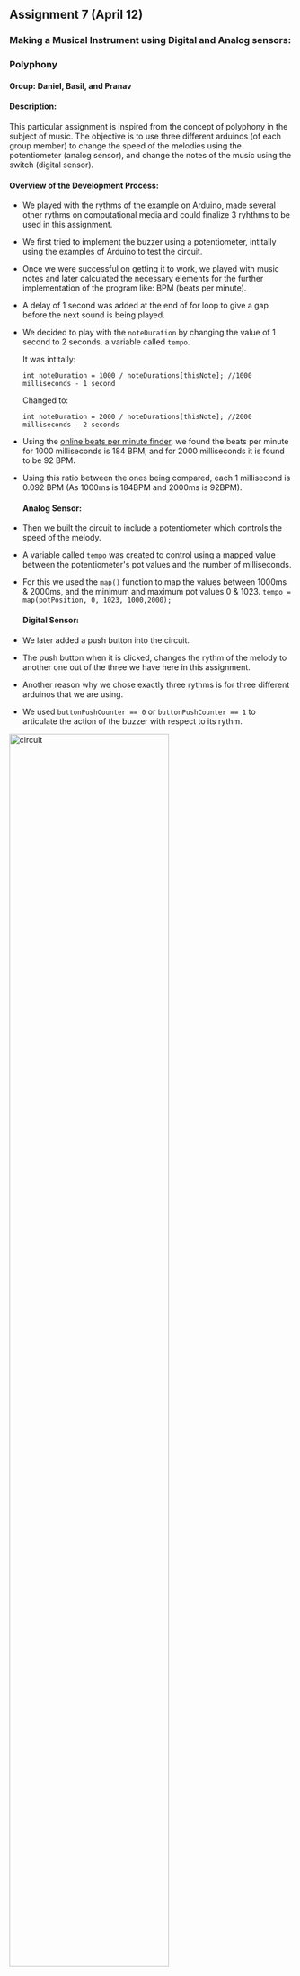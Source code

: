 ## Assignment 7 (April 12)
### Making a Musical Instrument using Digital and Analog sensors:

### Polyphony

#### Group: Daniel, Basil, and Pranav

#### Description:
This particular assignment is inspired from the concept of polyphony in the subject of music. The objective is to use three different arduinos (of each group member) to change the speed of the melodies using the potentiometer (analog sensor), and change the notes of the music using the switch (digital sensor). 

#### Overview of the Development Process:
- We played with the rythms of the example on Arduino, made several other rythms on computational media and could finalize 3 ryhthms to be used in this assignment.
- We first tried to implement the buzzer using a potentiometer, intitally using the examples of Arduino to test the circuit. 
- Once we were successful on getting it to work, we played with music notes and later calculated the necessary elements for the further implementation of the program like: BPM (beats per minute). 
- A delay of 1 second was added at the end of for loop to give a gap before the next sound is being played. 
- We decided to play with the ````noteDuration```` by changing the value of 1 second to 2 seconds. a variable called ````tempo````.
  
  It was intitally:
   
   ````int noteDuration = 1000 / noteDurations[thisNote]; //1000 milliseconds - 1 second````
  
  Changed to:
  
  ````int noteDuration = 2000 / noteDurations[thisNote]; //2000 milliseconds - 2 seconds````
- Using the [online beats per minute finder](https://www.beatsperminuteonline.com), we found the beats per minute for 1000 milliseconds is 184 BPM, and for 2000 milliseconds it is found to be 92 BPM.
- Using this ratio between the ones being compared, each 1 millisecond is 0.092 BPM (As 1000ms is 184BPM and 2000ms is 92BPM).
  #### Analog Sensor:
- Then we built the circuit to include a potentiometer which controls the speed of the melody.
- A variable called ````tempo```` was created to control using a mapped value between the potentiometer's pot values and the number of milliseconds.
- For this we used the ````map()```` function to map the values between 1000ms & 2000ms, and the minimum and maximum pot values 0 & 1023.
  ````tempo = map(potPosition, 0, 1023, 1000,2000);````
  #### Digital Sensor:
- We later added a push button into the circuit.
- The push button when it is clicked, changes the rythm of the melody to another one out of the three we have here in this assignment. 
- Another reason why we chose exactly three rythms is for three different arduinos that we are using.
- We used ````buttonPushCounter == 0```` or ````buttonPushCounter == 1```` to articulate the action of the buzzer with respect to its rythm.

<img width=75% height=75% alt="circuit" src="https://user-images.githubusercontent.com/92122776/162836505-36a6d22d-3a24-49b4-8990-324309e2d8f0.png">

   
#### Things that stood out to us personally:
- I was really intrigued when Daniel taught us how to calculate beats per minute, and many other intricate stuff when it comes to just this tiny melody that we are playing here initally. I really felt music indeed is a really interesting subject.
- So to change the rythms everytime, Daniel came up with the right notes for the ````melody[]```` array and the right durations for ````noteDurations```` array. Below are the notes and durations for 
  
  Melody 1:
  
  ```` // notes in the melody:
  int melody[] = {
    NOTE_E3, NOTE_G3, NOTE_F3, NOTE_E3, NOTE_B2, NOTE_D3, NOTE_C3
  };

  // note durations: 4 = quarter note, 8 = eighth note, etc.:
  int noteDurations[] = {
   4, 4, 4, 4, 4, 4, 4
  };
  ````
  
  Melody 2:
  
  ````// notes in the melody:
  int melody[] = {
    NOTE_C4, NOTE_G3, NOTE_G3, NOTE_A3, NOTE_G3, 0, NOTE_B3, NOTE_C4
  };

  // note durations: 4 = quarter note, 8 = eighth note, etc.:
  int noteDurations[] = {
    4, 8, 8, 4, 4, 4, 4, 4
  };
  ````
  
- The fact that it took quite a long time to calculate the right note, and then the right duration for each note made me look at the intricacy in music.

#### Schematic:

<img src="https://user-images.githubusercontent.com/92122776/162834765-4e14cdec-8f62-49ad-a912-c4019f9c6583.jpeg" width=65% height=65%>

#### Problems:
- Syncing the rythms together, as all of us have to press the RESET button at once was a hassle, but once it works: WOW!
- Delaying of the switch's input as we are everything in the for loop happens in order i.e even after the swtich button state is changed, the arduino takes time to update the change as it finishes its current process first. 
- Producing the rythms from the scratch - hard but indeed had a lot of fun!- Its hard to fiddle with the circuit even just to check the connections for making the schematic, as they are very crowded and our hands are too big to make the necessary changes / not to disturb any that've already been made.

#### Discoveries:
- One interesting thing we found while playing with the Arduino is that the three pairs of pins on the middle (vertically) of one end of Arduino- when any conductor touches one of those pins, the circuit resets itself for some reason. Wonder what the use of those pins exactly are. 

#### Final Outcome:

The final outcome of the project with several rythms can be found below:
  
  Final Circuits of all Arduinos:
  <img width=90% height=90% alt="finalCircuit" src="https://user-images.githubusercontent.com/92122776/162901308-6458112c-7b35-47c0-ba4f-a8cbeabe25bb.png">

  Working:
  
  
  https://user-images.githubusercontent.com/92122776/162906483-5b24613e-5745-44df-a0f6-2cd33fa5bf0f.mov
 

  https://user-images.githubusercontent.com/92122776/162906773-f5ce884f-c06a-4316-8fe1-c7785ef06e89.mov
 

  https://user-images.githubusercontent.com/92122776/162906873-5fffeba1-26cb-42a0-a25f-2a7ec4b4fa9b.mov
  

  https://user-images.githubusercontent.com/92122776/162907078-be56abca-f3d3-4c16-b1d9-d127cb4e2757.mov


  https://user-images.githubusercontent.com/92122776/162902394-7e4e4762-3479-4a7b-b5ca-b57bc8b1be43.mov
  

#### References and Inspiration:
Arduino to Max/Msp: [YouTube Link](https://www.youtube.com/watch?v=ftDtsSHU2UM)- Inspired that we can change the speeds using knobs, in our case, the potentiometers.
